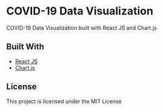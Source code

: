 # COVID-19 Data Visualization 

COVID-19 Data Visualization built with React JS and Chart.js


## Built With

* [React JS](https://reactjs.org/)
* [Chart.js](https://www.chartjs.org/)


## License

This project is licensed under the MIT License 


